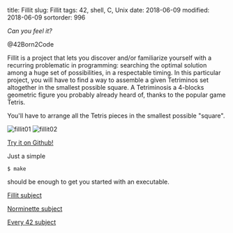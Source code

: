 title: Fillit
slug: Fillit
tags: 42, shell, C, Unix
date: 2018-06-09
modified: 2018-06-09
sortorder: 996

_Can you feel it?_

@42Born2Code

Fillit is a project that lets you discover and/or familiarize yourself with a recurring problematic in programming: searching the optimal solution among a huge set of possibilities, in a respectable timing. In this particular project, you will have to find a way to assemble a given Tetriminos set altogether in the smallest possible square. A Tetriminosis a 4-blocks geometric figure you probably already heard of, thanks to the popular game Tetris.

You'll have to arrange all the Tetris pieces in the smallest possible "square".


<img src="/images/Fillit01.png" alt="fillit01"/>

<img src="/images/Fillit02.png" alt="fillit02"/>

[Try it on Github!](https://github.com/abguimba/42-Fillit)  
  
  

Just a simple
    
    $ make

should be enough to get you started with an executable.


[Fillit subject](PDFs/42-fillit.en.pdf)

[Norminette subject](https://github.com/Binary-Hackers/42_Subjects/blob/master/04_Norme/norme_2_0_1.pdf)

[Every 42 subject](https://github.com/agavrel/42_Subjects)
